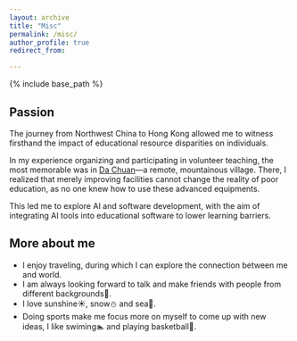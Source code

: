 ```yaml
---
layout: archive
title: "Misc"
permalink: /misc/
author_profile: true
redirect_from:

---
```


{% include base_path %} 
## Passion
The journey from Northwest China to Hong Kong allowed me to witness firsthand the impact of educational resource disparities on individuals.

In my experience organizing and participating in volunteer teaching, the most memorable was in [Da Chuan](https://www.google.com/maps/place/Dachuancun,+%E6%B5%B7%E5%8E%9F%E7%B8%A3%E4%B8%AD%E8%A1%9B%E5%B8%82%E5%AF%A7%E5%A4%8F%E5%9B%9E%E6%97%8F%E8%87%AA%E6%B2%BB%E5%8D%80%E4%B8%AD%E5%9C%8B755200/@36.5499614,105.7252393,14z/data=!4m6!3m5!1s0x364320534977b6d5:0x9f09907500bdfc22!8m2!3d36.549962!4d105.735539!16s%2Fg%2F11c61kskdn?entry=ttu&g_ep=EgoyMDI0MTExMy4xIKXMDSoASAFQAw%3D%3D)—a remote, mountainous village. There, I realized that merely improving facilities cannot change the reality of poor education, as no one knew how to use these advanced equipments.

This led me to explore AI and software development, with the aim of integrating AI tools into educational software to lower learning barriers.
## More about me
* I enjoy traveling, during which I can explore the connection between me and world.
* I am always looking forward to talk and make friends with people from different backgrounds:wave:.
* I love sunshine:sunny:, snow:snowman: and sea:ocean:.
* Doing sports make me focus more on myself to come up with new ideas, I like swiming:swimmer: and playing basketball:basketball:.

